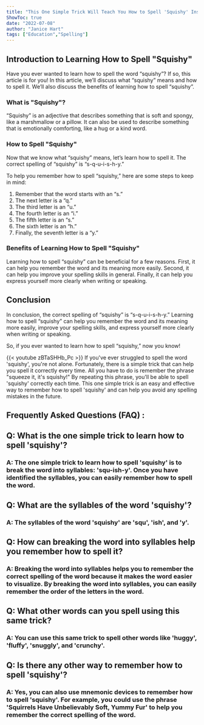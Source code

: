 ```yaml
---
title: "This One Simple Trick Will Teach You How to Spell 'Squishy' Instantly!"
ShowToc: true 
date: "2022-07-08"
author: "Janice Hart" 
tags: ["Education","Spelling"]
---
```

## Introduction to Learning How to Spell "Squishy" 

Have you ever wanted to learn how to spell the word “squishy”? If so, this article is for you! In this article, we’ll discuss what “squishy” means and how to spell it. We’ll also discuss the benefits of learning how to spell “squishy”.

### What is "Squishy"? 

“Squishy” is an adjective that describes something that is soft and spongy, like a marshmallow or a pillow. It can also be used to describe something that is emotionally comforting, like a hug or a kind word. 

### How to Spell "Squishy" 

Now that we know what “squishy” means, let’s learn how to spell it. The correct spelling of “squishy” is “s-q-u-i-s-h-y.”

To help you remember how to spell “squishy,” here are some steps to keep in mind: 

1. Remember that the word starts with an “s.” 
2. The next letter is a “q.” 
3. The third letter is an “u.” 
4. The fourth letter is an “i.” 
5. The fifth letter is an “s.” 
6. The sixth letter is an “h.” 
7. Finally, the seventh letter is a “y.” 

### Benefits of Learning How to Spell "Squishy" 

Learning how to spell “squishy” can be beneficial for a few reasons. First, it can help you remember the word and its meaning more easily. Second, it can help you improve your spelling skills in general. Finally, it can help you express yourself more clearly when writing or speaking. 

## Conclusion 

In conclusion, the correct spelling of “squishy” is “s-q-u-i-s-h-y.” Learning how to spell “squishy” can help you remember the word and its meaning more easily, improve your spelling skills, and express yourself more clearly when writing or speaking. 

So, if you ever wanted to learn how to spell “squishy,” now you know!

{{< youtube zBTaSHHb_Pc >}} 
If you've ever struggled to spell the word 'squishy', you're not alone. Fortunately, there is a simple trick that can help you spell it correctly every time. All you have to do is remember the phrase "squeeze it, it's squishy!" By repeating this phrase, you'll be able to spell 'squishy' correctly each time. This one simple trick is an easy and effective way to remember how to spell 'squishy' and can help you avoid any spelling mistakes in the future.

## Frequently Asked Questions (FAQ) :
<h2>Q: What is the one simple trick to learn how to spell 'squishy'?</h2>

<h3>A: The one simple trick to learn how to spell 'squishy' is to break the word into syllables: 'squ-ish-y'. Once you have identified the syllables, you can easily remember how to spell the word. </h3>

<h2>Q: What are the syllables of the word 'squishy'?</h2>

<h3>A: The syllables of the word 'squishy' are 'squ', 'ish', and 'y'.</h3>

<h2>Q: How can breaking the word into syllables help you remember how to spell it?</h2>

<h3>A: Breaking the word into syllables helps you to remember the correct spelling of the word because it makes the word easier to visualize. By breaking the word into syllables, you can easily remember the order of the letters in the word. </h3>

<h2>Q: What other words can you spell using this same trick?</h2>

<h3>A: You can use this same trick to spell other words like 'huggy', 'fluffy', 'snuggly', and 'crunchy'.</h3>

<h2>Q: Is there any other way to remember how to spell 'squishy'?</h2>

<h3>A: Yes, you can also use mnemonic devices to remember how to spell 'squishy'. For example, you could use the phrase 'Squirrels Have Unbelievably Soft, Yummy Fur' to help you remember the correct spelling of the word. </h3>





